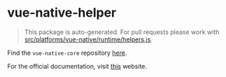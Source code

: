 # vue-native-helper

> This package is auto-generated. For pull requests please work with [src/platforms/vue-native/runtime/helpers.js](https://github.com/GeekyAnts/vue-native-core/tree/develop/src/platforms/vue-native/runtime).

Find the `vue-native-core` repository [here](https://github.com/GeekyAnts/vue-native-core).

For the official documentation, visit [this](https://vue-native.io/docs/installation.html) website.
